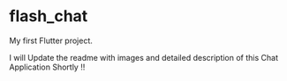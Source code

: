 # flash_chat

My first Flutter project.

I will Update the readme with images and detailed description of this Chat Application Shortly !!
